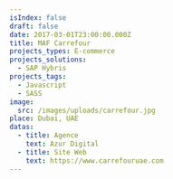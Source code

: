```yaml
---
isIndex: false
draft: false
date: 2017-03-01T23:00:00.000Z
title: MAF Carrefour
projects_types: E-commerce
projects_solutions:
  - SAP Hybris
projects_tags:
  - Javascript
  - SASS
image:
  src: /images/uploads/carrefour.jpg
place: Dubai, UAE
datas:
  - title: Agence
    text: Azur Digital
  - title: Site Web
    text: https://www.carrefouruae.com
---
```


